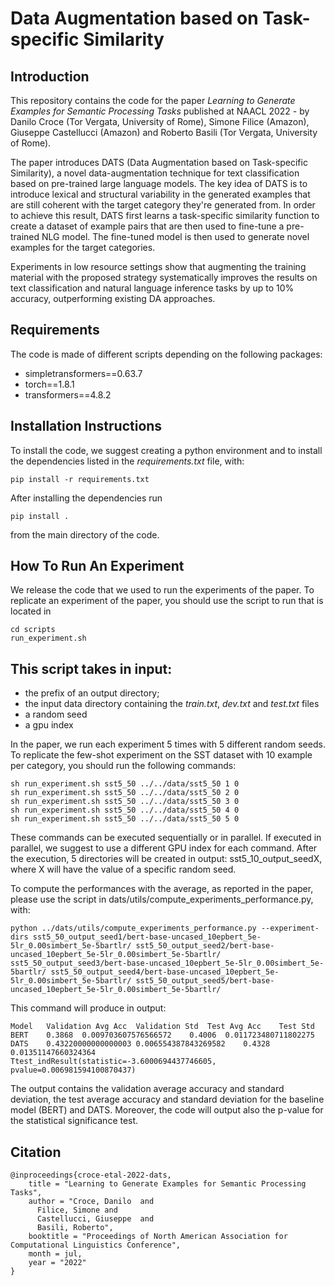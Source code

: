 # Data Augmentation based on Task-specific Similarity

## Introduction

This repository contains the code for the paper _Learning to Generate Examples for Semantic Processing Tasks_ published at 
NAACL 2022 - by Danilo Croce (Tor Vergata, University of Rome), Simone Filice (Amazon), Giuseppe Castellucci (Amazon) 
and Roberto Basili (Tor Vergata, University of Rome).

The paper introduces DATS (Data Augmentation based on Task-specific Similarity), a novel data-augmentation technique
for text classification based on pre-trained large language models. The key idea of DATS is to introduce lexical and structural
variability in the generated examples that are still coherent with the target category they're generated from. In order to achieve this result, 
DATS first learns a task-specific similarity function to create a dataset of example pairs that are then used to fine-tune a pre-trained NLG model.
The fine-tuned model is then used to generate novel examples for the target categories.

Experiments in low resource settings show  that augmenting the training material with the  proposed strategy systematically improves the
results on text classification and natural language inference tasks by up to 10% accuracy, outperforming existing DA approaches.

## Requirements

The code is made of different scripts depending on the following packages:

- simpletransformers==0.63.7
- torch==1.8.1
- transformers==4.8.2


## Installation Instructions

To install the code, we suggest creating a python environment and to install the dependencies listed in the 
_requirements.txt_ file, with:

```
pip install -r requirements.txt
```

After installing the dependencies run

```
pip install .
```

from the main directory of the code. 

## How To Run An Experiment

We release the code that we used to run the experiments of the paper. To replicate an experiment
of the paper, you should use the script to run that is located in 
```
cd scripts
run_experiment.sh
```

This script takes in input: 
- 
- the prefix of an output directory;
- the input data directory containing the _train.txt_, _dev.txt_ and _test.txt_ files
- a random seed
- a gpu index

In the paper, we run each experiment 5 times with 5 different random seeds. To replicate the few-shot experiment on the SST dataset
with 10 example per category, you should run the following commands:

```
sh run_experiment.sh sst5_50 ../../data/sst5_50 1 0
sh run_experiment.sh sst5_50 ../../data/sst5_50 2 0
sh run_experiment.sh sst5_50 ../../data/sst5_50 3 0
sh run_experiment.sh sst5_50 ../../data/sst5_50 4 0
sh run_experiment.sh sst5_50 ../../data/sst5_50 5 0
```

These commands can be executed sequentially or in parallel. If executed in parallel, we suggest to use a different GPU index for each command.
After the execution, 5 directories will be created in output: sst5_10_output_seedX, where X will have the value of a specific random seed.

To compute the performances with the average, as reported in the paper, please use the script in dats/utils/compute_experiments_performance.py, with:

```
python ../dats/utils/compute_experiments_performance.py --experiment-dirs sst5_50_output_seed1/bert-base-uncased_10epbert_5e-5lr_0.00simbert_5e-5bartlr/ sst5_50_output_seed2/bert-base-uncased_10epbert_5e-5lr_0.00simbert_5e-5bartlr/ sst5_50_output_seed3/bert-base-uncased_10epbert_5e-5lr_0.00simbert_5e-5bartlr/ sst5_50_output_seed4/bert-base-uncased_10epbert_5e-5lr_0.00simbert_5e-5bartlr/ sst5_50_output_seed5/bert-base-uncased_10epbert_5e-5lr_0.00simbert_5e-5bartlr/
```

This command will produce in output:

```
Model	Validation Avg Acc	Validation Std	Test Avg Acc	Test Std
BERT	0.3868	0.009703607576566572	0.4006	0.011723480711802275
DATS	0.43220000000000003	0.006554387843269582	0.4328	0.01351147660324364
Ttest_indResult(statistic=-3.6000694437746605, pvalue=0.006981594100870437)
```

The output contains the validation average accuracy and standard deviation, the test average accuracy and standard deviation
for the baseline model (BERT) and DATS.
Moreover, the code will output also the p-value for the statistical significance test.

## Citation

```
@inproceedings{croce-etal-2022-dats,
    title = "Learning to Generate Examples for Semantic Processing Tasks",
    author = "Croce, Danilo  and
      Filice, Simone and
      Castellucci, Giuseppe  and
      Basili, Roberto",
    booktitle = "Proceedings of North American Association for Computational Linguistics Conference",
    month = jul,
    year = "2022"
}
```